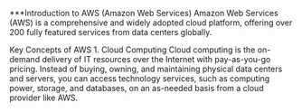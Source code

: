 ***Introduction to AWS (Amazon Web Services) Amazon Web Services (AWS) is a comprehensive and widely adopted cloud platform, offering over 200 fully featured services from data centers globally.

Key Concepts of AWS 1. Cloud Computing Cloud computing is the on-demand delivery of IT resources over the Internet with pay-as-you-go pricing. Instead of buying, owning, and maintaining physical data centers and servers, you can access technology services, such as computing power, storage, and databases, on an as-needed basis from a cloud provider like AWS.
